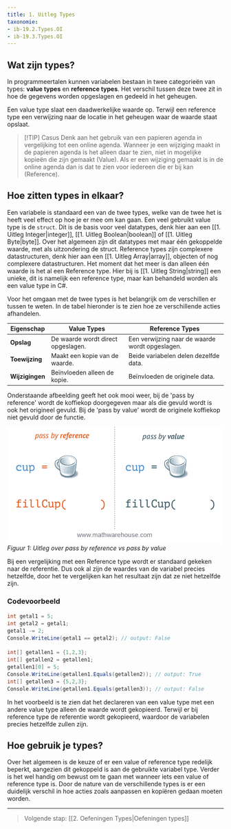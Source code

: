 ```yaml
---
title: 1. Uitleg Types
taxonomie:
- ib-19.2.Types.OI
- ib-19.3.Types.OI
---
```


## Wat zijn types?
In programmeertalen kunnen variabelen bestaan in twee categorieën van types: **value types** en **reference types**. Het verschil tussen deze twee zit in hoe de gegevens worden opgeslagen en gedeeld in het geheugen.

Een value type slaat een daadwerkelijke waarde op. Terwijl een reference type een verwijzing naar de locatie in het geheugen waar de waarde staat opslaat. 

> [!TIP] Casus
> Denk aan het gebruik van een papieren agenda in vergelijking tot een online agenda. Wanneer je een wijziging maakt in de papieren agenda is het alleen daar te zien, niet in mogelijke kopieën die zijn gemaakt (Value). Als er een wijziging gemaakt is in de online agenda dan is dat te zien voor iedereen die er bij kan (Reference).

## Hoe zitten types in elkaar?
Een variabele is standaard een van de twee types, welke van de twee het is heeft veel effect op hoe je er mee om kan gaan. Een veel gebruikt value type is de `struct`. Dit is de basis voor veel datatypes, denk hier aan een [[1. Uitleg Integer|integer]], [[1. Uitleg Boolean|boolean]] of [[1. Uitleg Byte|byte]]. Over het algemeen zijn dit datatypes met maar één gekoppelde waarde, met als uitzondering de struct. Reference types zijn complexere datastructuren, denk hier aan een [[1. Uitleg Array|array]], objecten of nog complexere datastructuren. Het moment dat het meer is dan alleen één waarde is het al een Reference type. Hier bij is [[1. Uitleg String|string]] een unieke, dit is namelijk een reference type, maar kan behandeld worden als een value type in C#.

Voor het omgaan met de twee types is het belangrijk om de verschillen er tussen te weten. In de tabel hieronder is te zien hoe ze verschillende acties afhandelen. 

| Eigenschap      | Value Types                        | Reference Types                                 |
| --------------- | ---------------------------------- | ----------------------------------------------- |
| **Opslag**      | De waarde wordt direct opgeslagen. | Een verwijzing naar de waarde wordt opgeslagen. |
| **Toewijzing**  | Maakt een kopie van de waarde.     | Beide variabelen delen dezelfde data.           |
| **Wijzigingen** | Beïnvloeden alleen de kopie.       | Beïnvloeden de originele data.                  |

Onderstaande afbeelding geeft het ook mooi weer, bij de 'pass by reference' wordt de koffiekop doorgegeven maar als die gevuld wordt is ook het origineel gevuld.
Bij de 'pass by value' wordt de originele koffiekop niet gevuld door de functie.

![img](src/pass-by-reference-vs-pass-by-value-animation.gif)<br/>
*Figuur 1: Uitleg over pass by reference vs pass by value*

Bij een vergelijking met een Reference type wordt er standaard gekeken naar de referentie. Dus ook al zijn de waardes van de variabel precies hetzelfde, door het te vergelijken kan het resultaat zijn dat ze niet hetzelfde zijn. 

### Codevoorbeeld
```csharp runner
int getal1 = 5;  
int getal2 = getal1;  
getal1 -= 2;  
Console.WriteLine(getal1 == getal2); // output: False  
  
int[] getallen1 = {1,2,3};  
int[] getallen2 = getallen1;  
getallen1[0] = 5;  
Console.WriteLine(getallen1.Equals(getallen2)); // output: True  
int[] getallen3 = {5,2,3};  
Console.WriteLine(getallen1.Equals(getallen3)); // output: False
```

In het voorbeeld is te zien dat het declareren van een value type met een andere value type alleen de waarde wordt gekopieerd. Terwijl er bij reference type de referentie wordt gekopieerd, waardoor de variabelen precies hetzelfde zullen zijn.

## Hoe gebruik je types?
Over het algemeen is de keuze of er een value of reference type redelijk beperkt, aangezien dit gekoppeld is aan de gebruikte variabel type. Verder is het wel handig om bewust om te gaan met wanneer iets een value of reference type is. Door de nature van de verschillende types is er een duidelijk verschil in hoe acties zoals aanpassen en kopiëren gedaan moeten worden.

---

> Volgende stap: [[2. Oefeningen Types|Oefeningen types]]
